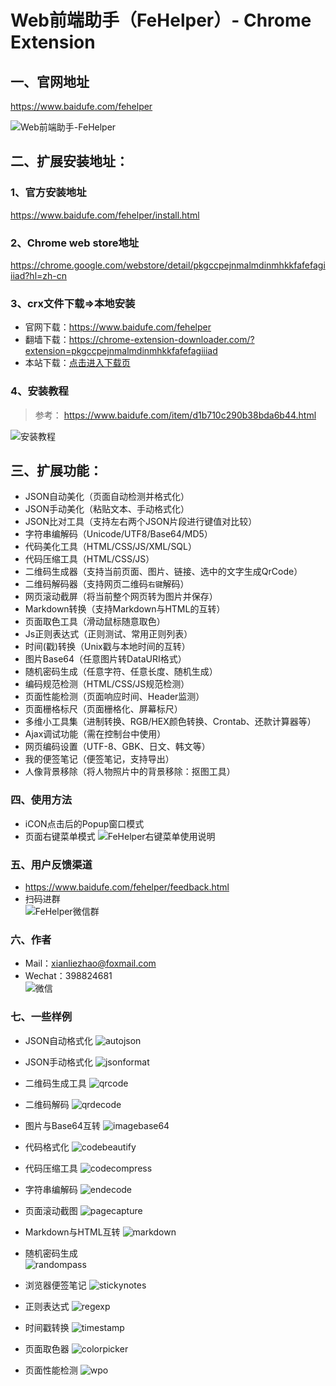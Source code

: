 Web前端助手（FeHelper）- Chrome Extension
=============================

## 一、官网地址
https://www.baidufe.com/fehelper

![Web前端助手-FeHelper](/apps/static/screenshot/menu.png)

## 二、扩展安装地址：

### 1、官方安装地址
https://www.baidufe.com/fehelper/install.html

### 2、Chrome web store地址
https://chrome.google.com/webstore/detail/pkgccpejnmalmdinmhkkfafefagiiiad?hl=zh-cn

### 3、crx文件下载=>本地安装
- 官网下载：https://www.baidufe.com/fehelper
- 翻墙下载：https://chrome-extension-downloader.com/?extension=pkgccpejnmalmdinmhkkfafefagiiiad
- 本站下载：[点击进入下载页](/apps/static/screenshot/crx)

### 4、安装教程
> 参考： https://www.baidufe.com/item/d1b710c290b38bda6b44.html

![安装教程](/apps/static/screenshot/how-to-install.gif)

## 三、扩展功能：
- JSON自动美化（页面自动检测并格式化）
- JSON手动美化（粘贴文本、手动格式化）
- JSON比对工具（支持左右两个JSON片段进行键值对比较）
- 字符串编解码（Unicode/UTF8/Base64/MD5）
- 代码美化工具（HTML/CSS/JS/XML/SQL）
- 代码压缩工具（HTML/CSS/JS）
- 二维码生成器（支持当前页面、图片、链接、选中的文字生成QrCode）
- 二维码解码器（支持网页二维码`右键`解码）
- 网页滚动截屏（将当前整个网页转为图片并保存）
- Markdown转换（支持Markdown与HTML的互转）
- 页面取色工具（滑动鼠标随意取色）
- Js正则表达式（正则测试、常用正则列表）
- 时间(戳)转换（Unix戳与本地时间的互转）
- 图片Base64（任意图片转DataURI格式）
- 随机密码生成（任意字符、任意长度、随机生成）
- 编码规范检测（HTML/CSS/JS规范检测）
- 页面性能检测（页面响应时间、Header监测）
- 页面栅格标尺（页面栅格化、屏幕标尺）
- 多维小工具集（进制转换、RGB/HEX颜色转换、Crontab、还款计算器等）
- Ajax调试功能（需在控制台中使用）
- 网页编码设置（UTF-8、GBK、日文、韩文等）
- 我的便签笔记（便签笔记，支持导出）
- 人像背景移除（将人物照片中的背景移除：抠图工具）

### 四、使用方法
- iCON点击后的Popup窗口模式
- 页面右键菜单模式
![FeHelper右键菜单使用说明](/apps/static/screenshot/fehelper-context-menu.gif)

### 五、用户反馈渠道
- https://www.baidufe.com/fehelper/feedback.html
- 扫码进群 <br>
![FeHelper微信群](/apps/static/screenshot/wx-qrcode-fehelper-group.png)

### 六、作者
- Mail：xianliezhao@foxmail.com
- Wechat：398824681 <br>
![微信](/apps/static/screenshot/wx-private-qrcode.png)

### 七、一些样例
- JSON自动格式化 
![autojson](/apps/static/screenshot/demo/autojson.png)

- JSON手动格式化
![jsonformat](/apps/static/screenshot/demo/jsonformat.png)

- 二维码生成工具 
![qrcode](/apps/static/screenshot/demo/qrcode.png)

- 二维码解码
![qrdecode](/apps/static/screenshot/demo/qrdecode.png)

- 图片与Base64互转
![imagebase64](/apps/static/screenshot/demo/imagebase64.png)

- 代码格式化
![codebeautify](/apps/static/screenshot/demo/codebeautify.png)

- 代码压缩工具
![codecompress](/apps/static/screenshot/demo/codecompress.png)

- 字符串编解码
![endecode](/apps/static/screenshot/demo/endecode.png)

- 页面滚动截图
![pagecapture](/apps/static/screenshot/demo/pagecapture.png)

- Markdown与HTML互转
![markdown](/apps/static/screenshot/demo/markdown.png)

- 随机密码生成 <br>
![randompass](/apps/static/screenshot/demo/randompass.png)

- 浏览器便签笔记
![stickynotes](/apps/static/screenshot/demo/stickynotes.png)

- 正则表达式
![regexp](/apps/static/screenshot/demo/regexp.png)

- 时间戳转换
![timestamp](/apps/static/screenshot/demo/timestamp.png)

- 页面取色器
![colorpicker](/apps/static/screenshot/demo/colorpicker.png)

- 页面性能检测
![wpo](/apps/static/screenshot/demo/wpo.png)